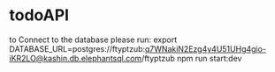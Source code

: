 # todoAPI

to Connect to the database please run:
export DATABASE_URL=postgres://ftyptzub:q7WNakiN2Ezg4y4U51UHg4gio-iKR2LO@kashin.db.elephantsql.com/ftyptzub
npm run start:dev
